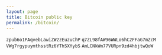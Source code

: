 ```yaml
---
layout: page
title: Bitcoin public key
permalink: /bitcoin/
---
```


`zpub6o1PAqvebLawiZW2zEuzuChP`
`q7ZL98fAW96WWLo6hC2FFaG7mZcM`
`VWg7rgypuymthsstRz6YThSXYybS`
`AmLCNkWm77VURpn9zd4hbjtwQoW`
